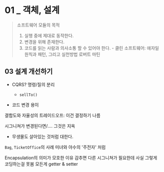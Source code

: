 # 01 _ 객체, 설계

> 소프트웨어 모듈의 목적
> 1. 실행 중에 제대로 동작한다.
> 2. 변경을 위해 존재한다.
> 3. 코드를 읽는 사람과 의사소통 할 수 있어야 한다.
> \- 클린 소프트웨어: 애자일 원칙과 패턴, 그리고 실천방법 로버트 마틴

## 03 설계 개선하기

- CQRS? 명령/질의 분리
  - `sellTo()`

- 코드 변경 용이

결합도와 자율성의 트레이드오프: 이건 결정하기 나름

시그니쳐가 변경된다면/.... 그것은 지옥

- 무생물도 살아있는 것처럼 대한다.

`Bag`, `TicketOffice`의 사례
미녀와 야수의 '주전자' 처럼

Encapsulation의 의미가 모호한 이유
감추면 다른 시그니쳐가 필요한데 사실 그렇게 코딩하는걸 못봄
모든게 getter & setter
